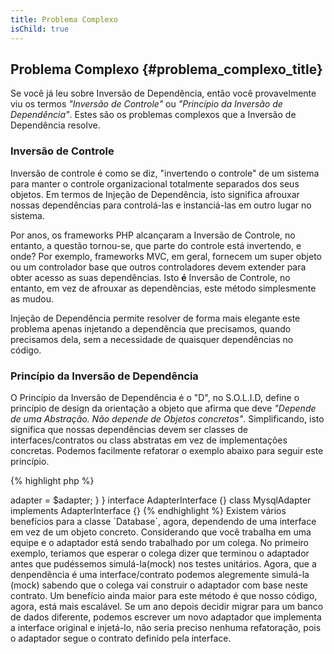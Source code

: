 ```yaml
---
title: Problema Complexo
isChild: true
---
```


## Problema Complexo {#problema_complexo_title}

Se você já leu sobre Inversão de Dependência, então você provavelmente viu os termos *"Inversão de Controle"* ou
*"Princípio da Inversão de Dependência"*.
Estes são os problemas complexos que a Inversão de Dependência resolve.

### Inversão de Controle

Inversão de controle é como se diz, "invertendo o controle" de um sistema para manter o controle organizacional
totalmente separados dos seus objetos.
Em termos de Injeção de Dependência, isto significa afrouxar nossas dependências para controlá-las e instanciá-las em
outro lugar no sistema.

Por anos, os frameworks PHP alcançaram a Inversão de Controle, no entanto, a questão tornou-se, que parte do controle
está invertendo, e onde? Por exemplo, frameworks MVC, em geral, fornecem um super objeto ou um controlador base que
outros controladores devem extender para obter acesso as suas dependências. Isto **é** Inversão de Controle, no entanto,
em vez de afrouxar as dependências, este método simplesmente as mudou.

Injeção de Dependência permite resolver de forma mais elegante este problema apenas injetando a dependência que
precisamos, quando precisamos dela, sem a necessidade de quaisquer dependências no código.

### Princípio da Inversão de Dependência

O Princípio da Inversão de Dependência é o "D", no S.O.L.I.D, define o princípio de design da orientação a objeto
que afirma que deve *"Depende de uma Abstração. Não depende de Objetos concretos"*. Simplificando, isto significa que
nossas dependências devem ser classes de interfaces/contratos ou class abstratas em vez de implementações concretas.
Podemos facilmente refatorar o exemplo abaixo para seguir este princípio.

{% highlight php %}
<?php
namespace Database;

class Database
{
    protected $adapter;

    public function __construct(AdapterInterface $adapter)
    {
        $this->adapter = $adapter;
    }
}

interface AdapterInterface {}

class MysqlAdapter implements AdapterInterface {}
{% endhighlight %}

Existem vários benefícios para a classe `Database`, agora, dependendo de uma interface em vez de um objeto concreto.

Considerando que você trabalha em uma equipe e o adaptador está sendo trabalhado por um colega. No primeiro exemplo,
teriamos que esperar o colega dizer que terminou o adaptador antes que pudéssemos simulá-la(mock) nos testes unitários.
Agora, que a denpendência é uma interface/contrato podemos alegremente simulá-la (mock) sabendo que o colega vai
construir o adaptador com base neste contrato.

Um benefício ainda maior para este método é que nosso código, agora, está mais escalável. Se um ano depois decidir
migrar para um banco de dados diferente, podemos escrever um novo adaptador que implementa a interface original e
injetá-lo, não seria preciso nenhuma refatoração, pois o adaptador segue o contrato definido pela interface.
